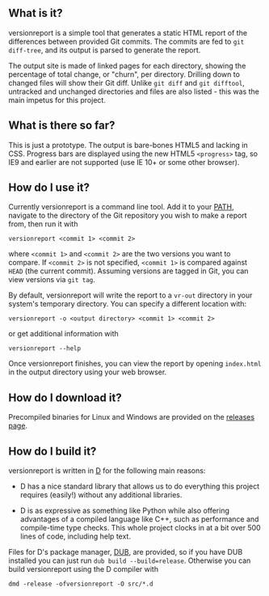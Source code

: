 ## What is it?

versionreport is a simple tool that generates a static HTML report of the differences between provided Git commits.
The commits are fed to `git diff-tree`, and its output is parsed to generate the report.

The output site is made of linked pages for each directory,
showing the percentage of total change, or "churn", per directory.
Drilling down to changed files will show their Git diff.
Unlike `git diff` and `git difftool`, untracked and unchanged directories and files are also listed -
this was the main impetus for this project.

## What is there so far?

This is just a prototype.
The output is bare-bones HTML5 and lacking in CSS.
Progress bars are displayed using the new HTML5 `<progress>` tag, so IE9 and earlier are not supported
(use IE 10+ or some other browser).

## How do I use it?

Currently versionreport is a command line tool.
Add it to your [PATH](https://en.wikipedia.org/wiki/PATH_(variable)),
navigate to the directory of the Git repository you wish to make a report from,
then run it with

    versionreport <commit 1> <commit 2>

where `<commit 1>` and `<commit 2>` are the two versions you want to compare.
If `<commit 2>` is not specified, `<commit 1>` is compared against `HEAD` (the current commit).
Assuming versions are tagged in Git, you can view versions via `git tag`.

By default, versionreport will write the report to a `vr-out` directory
in your system's temporary directory. You can specify a different location with:

    versionreport -o <output directory> <commit 1> <commit 2>

or get additional information with

    versionreport --help

Once versionreport finishes, you can view the report by opening `index.html` in the output directory
using your web browser.

## How do I download it?

Precompiled binaries for Linux and Windows are provided on the
[releases page](https://github.com/mrkline/versionreport/releases).

## How do I build it?

versionreport is written in [D](http://dlang.org/) for the following main reasons:

- D has a nice standard library that allows us to do everything this project requires
  (easily!) without any additional libraries.

- D is as expressive as something like Python while also offering advantages of a compiled language like C++,
  such as performance and compile-time type checks.
  This whole project clocks in at a bit over 500 lines of code, including help text.

Files for D's package manager, [DUB](http://code.dlang.org/), are provided, so if you have DUB installed
you can just run `dub build --build=release`. Otherwise you can build versionreport using the D compiler with

    dmd -release -ofversionreport -O src/*.d
